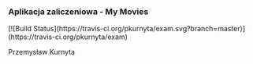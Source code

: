 <h3>Aplikacja zaliczeniowa - My Movies</h3>
[![Build Status](https://travis-ci.org/pkurnyta/exam.svg?branch=master)](https://travis-ci.org/pkurnyta/exam)

Przemysław Kurnyta
